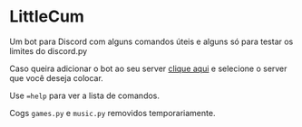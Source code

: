 # LittleCum

Um bot para Discord com alguns comandos úteis e alguns só para testar os limites do discord.py

Caso queira adicionar o bot ao seu server [clique aqui](https://discord.com/api/oauth2/authorize?client_id=868305867978711140&permissions=8&scope=bot) e selecione o server que você deseja colocar.

Use `=help` para ver a lista de comandos.


Cogs `games.py` e `music.py` removidos temporariamente.
